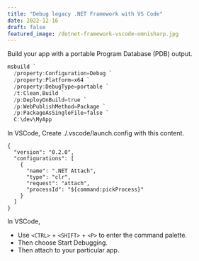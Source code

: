 ```yaml
---
title: "Debug legacy .NET Framework with VS Code"
date: 2022-12-16
draft: false
featured_image: /dotnet-framework-vscode-omnisharp.jpg
---
```


Build your app with a portable Program Database (PDB) output.

```powershell
msbuild `
  /property:Configuration=Debug `
  /property:Platform=x64 `
  /property:DebugType=portable `
  /t:Clean,Build `
  /p:DeployOnBuild=true `
  /p:WebPublishMethod=Package `
  /p:PackageAsSingleFile=false `
  C:\dev\MyApp
```

In VSCode, Create ./.vscode/launch.config with this content.
```
{
  "version": "0.2.0",
  "configurations": [
    {
      "name": ".NET Attach",
      "type": "clr",
      "request": "attach",
      "processId": "${command:pickProcess}"
    }
  ]
}
```

In VSCode,

* Use `<CTRL>` + `<SHIFT>` + `<P>` to enter the command palette.
* Then choose Start Debugging.
* Then attach to your particular app.